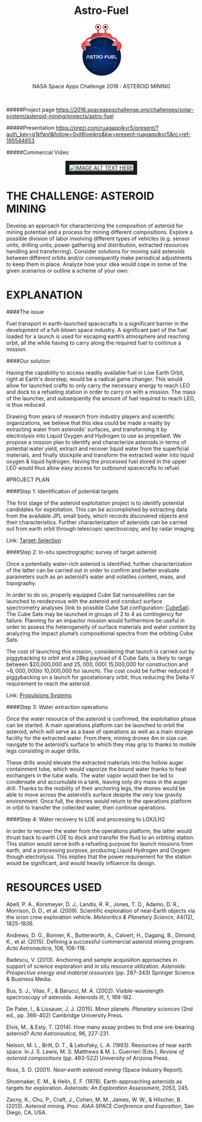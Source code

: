 
<h1 align="center">Astro-Fuel</h1>

  <p align="center">
    <img  align="center" src="https://raw.githubusercontent.com/Alumet/Astro-Fuel/master/Astro%20Fuel%20logo.png">
  </p>
  
  <p align="center">NASA Space Apps Challenge 2016 : ASTEROID MINING </p>
  <p><br></p>

#####Project page
https://2016.spaceappschallenge.org/challenges/solar-system/asteroid-mining/projects/astro-fuel

#####Presentation
https://prezi.com/ruagaqolkvr5/present/?auth_key=q1kfwvl&follow=0vjt6ivejkro&kw=present-ruagaqolkvr5&rc=ref-195544653

#####Commercial Video

<p align="center">
<a href="http://www.youtube.com/watch?feature=player_embedded&v=58Ok8RiOTzU
" target="_blank"><img src="http://img.youtube.com/vi/58Ok8RiOTzU/0.jpg" 
alt="IMAGE ALT TEXT HERE" width="240" height="180" border="10" /></a>
</p>

# THE CHALLENGE: ASTEROID MINING

Develop an approach for characterizing the composition of asteroid for mining potential and a process for mining different compositions. Explore a possible division of labor involving different types of vehicles (e.g. sensor units, drilling units, power gathering and distribution, extracted resources handling and transferring). Consider solutions for moving said asteroids between different orbits and/or consequently make periodical adjustments to keep them in place. Analyze how your idea would cope in some of the given scenarios or outline a scheme of your own.

# EXPLANATION

####The issue

Fuel transport in earth-launched spacecrafts is a significant barrier in the development of a full-blown space industry. A significant part of the fuel loaded for a launch is used for escaping earth’s atmosphere and reaching orbit, all the while having to carry along the required fuel to continue a mission.

####Our solution

Having the capability to access readily available fuel in Low Earth Orbit, right at Earth's doorstep, would be a radical game changer. This would allow for launched crafts to only carry the necessary energy to reach LEO and dock to a refueling station in order to carry on with a mission. The mass of the launcher, and subsequently the amount of fuel required to reach LEO, is thus reduced.

Drawing from years of research from industry players and scientific organizations, we believe that this idea could be made a reality by extracting water from asteroids' surfaces, and transforming it by electrolysis into Liquid Oxygen and Hydrogen to use as propellant. We propose a mission plan to identify and characterize asteroids in terms of potential water yield, extract and recover liquid water from the superficial materials, and finally stockpile and transform the extracted water into liquid oxygen & liquid hydrogen. Having the processed fuel stored in the upper LEO would thus allow easy access for outbound spacecrafts to refuel.

#PROJECT PLAN

####Step 1: Identification of potential targets

The first stage of the asteroid exploitation project is to identify potential candidates for exploitation. This can be accomplished by extracting data from the available JPL small body, which records discovered objects and their characteristics. Further characterization of asteroids can be carried out from earth orbit through telescopic spectroscopy, and by radar imaging.

Link: [Target-Selection](https://github.com/Alumet/Astro-Fuel/tree/master/Target-Selection)

####Step 2: In-situ spectrographic survey of target asteroid

Once a potentially water-rich asteroid is identified, further characterization of the latter can be carried out in order to confirm and better evaluate parameters such as an asteroid’s water and volatiles content, mass, and topography.

In order to do so, properly equipped Cube Sat nanosatellites can be launched to rendezvous with the asteroid and conduct surface spectrometry analyses (link to possible Cube Sat configuration: [CubeSat](https://github.com/Alumet/Astro-Fuel/tree/master/Cubesat)). The Cube Sats may be launched in groups of 2 to 4 as contingency for failure. Planning for an impactor mission would furthermore be useful in order to assess the heterogeneity of surface materials and water content by analyzing the impact plume’s compositional spectra from the orbiting Cube Sats.

The cost of launching this mission, considering that launch is carried out by piggybacking to orbit and a 28kg payload  of 4 Cube Sats, is likely to range between $20,000,000 and $25,000,000 (~$15,000,000 for construction and ~$6,000,000 to ~$10,000,000 for launch). The cost could be further reduced if piggybacking on a launch for geostationary orbit, thus reducing the Delta-V requirement to reach the asteroid.

Link: [Propulsions Systems](https://github.com/Alumet/Astro-Fuel/tree/master/Cubesat/Propulsion)

####Step 3: Water extraction operations

Once the water resource of the asteroid is confirmed, the exploitation phase can be started. A main operations platform can be launched to orbit the asteroid, which will serve as a base of operations as well as a main storage facility for the extracted water. From there, mining drones 4m in size can navigate to the asteroid’s surface to which they may grip to thanks to mobile legs consisting in auger drills. 

These drills would elevate the extracted materials into the hollow auger containment tube, which would vaporize the bound water thanks to heat exchangers in the tube walls. The water vapor would then be led to condensate and accumulate in a tank, leaving only dry mass in the auger drill. Thanks to the mobility of their anchoring legs, the drones would be able to move across the asteroid’s surface despite the very low gravity environment. Once full, the drones would return to the operations platform in orbit to transfer the collected water, then continue operations. 


####Step 4: Water recovery to LOE and processing to LOX/LH2

In order to recover the water from the operations platform, the latter would thrust back to earth LOE to dock and transfer the fluid to an orbiting station. This station would serve both a refueling purpose for launch missions from earth, and a processing purpose, producing Liquid Hydrogen and Oxygen though electrolysis. This implies that the power requirement for the station would be significant, and would heavily influence its design.

# RESOURCES USED

Abell, P. A., Korsmeyer, D. J., Landis, R. R., Jones, T. D., Adamo, D. R., Morrison, D. D., et al. (2009). Scientific exploration of near‐Earth objects via the orion crew exploration vehicle. *Meteoritics & Planetary Science*, 44(12), 1825-1836.

Andrews, D. G., Bonner, K., Butterworth, A., Calvert, H., Dagang, B., Dimond, K., et al. (2015). Defining a successful commercial asteroid mining program. *Acta Astronautica*, 108, 106-118.

Badescu, V. (2013). Anchoring and sample acquisition approaches in support of science exploration and in situ resource utilization. *Asteroids: Prospective energy and material resources* (pp. 287-343) Springer Science & Business Media.

Bus, S. J., Vilas, F., & Barucci, M. A. (2002). Visible-wavelength spectroscopy of asteroids. *Asteroids III*, 1, 169-182.

De Pater, I., & Lissauer, J. J. (2015). Minor planets. *Planetary sciences* (2nd ed., pp. 366-402) Cambridge University Press.

Elvis, M., & Esty, T. (2014). How many assay probes to find one ore-bearing asteroid? *Acta Astronautica*, 96, 227-231.

Nelson, M. L., Britt, D. T., & Lebofsky, L. A. (1993). Resources of near earth space. In J. S. Lewis, M. S. Matthews & M. L. Guerrieri (Eds.), *Review of asteroid compositions* (pp. 493-522) University of Arizona Press.

Ross, S. D. (2001). *Near-earth asteroid mining* (Space Industry Report).

Shoemaker, E. M., & Helin, E. F. (1978). Earth-approaching asteroids as targets for exploration. *Asteroids: An Exploration Assessment*, 2053, 245.

Zacny, K., Chu, P., Craft, J., Cohen, M. M., James, W. W., & Hilscher, B. (2013). Asteroid mining. *Proc. AIAA SPACE Conference and Exposition*, San Diego, CA, USA.
